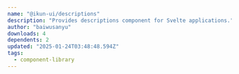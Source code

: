 ```yaml
---
name: "@ikun-ui/descriptions"
description: "Provides descriptions component for Svelte applications."
author: "baiwusanyu"
downloads: 4
dependents: 2
updated: "2025-01-24T03:48:48.594Z"
tags: 
  - component-library
---
```

